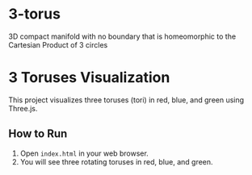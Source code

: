 # 3-torus
3D compact manifold with no boundary that is homeomorphic to the Cartesian Product of 3 circles 

# 3 Toruses Visualization

This project visualizes three toruses (tori) in red, blue, and green using Three.js.

## How to Run

1. Open `index.html` in your web browser.
2. You will see three rotating toruses in red, blue, and green.
